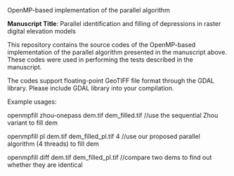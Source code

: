 OpenMP-based implementation of the parallel algorithm

**Manuscript Title**: Parallel identification and filling of depressions in raster digital elevation models

This repository contains the source codes of the OpenMP-based implementation of the parallel algorithm presented in the manuscript above. These codes were used in performing the tests described in the manuscript.


The codes support floating-point GeoTIFF file format through the GDAL library. Please include GDAL library into your compilation. 

Example usages:

openmpfill zhou-onepass dem.tif dem_filled.tif //use the sequential Zhou variant to fill dem

openmpfill pl dem.tif dem_filled_pl.tif  4 //use our proposed parallel algorithm (4 threads) to fill dem

openmpfill diff dem.tif dem_filled_pl.tif //compare two dems to find out whether they are identical
